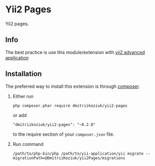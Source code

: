 Yii2 Pages
========================
Yii2 pages.

## Info

The best practice is use this module/extension with [yii2 advanced application](https://github.com/yiisoft/yii2-app-advanced/blob/master/docs/guide/start-installation.md)

## Installation

The preferred way to install this extension is through [composer](http://getcomposer.org/download/).

1. Either run

    ```
    php composer.phar require dmitriikoziuk/yii2-pages
    ```
    
    or add
    
    ```
    "dmitriikoziuk/yii2-pages": "~0.2.0"
    ```
    
    to the require section of your `composer.json` file.
    
2. Run command 

    ```
    /path/to/php-bin/php /path/to/yii-application/yii migrate --migrationPath=@DmitriiKoziuk/yii2Pages/migrations
    ```